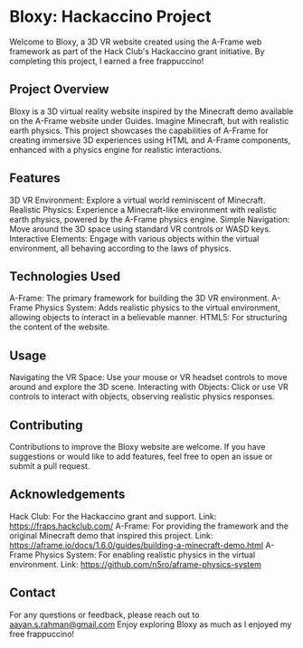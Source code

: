 # Bloxy: Hackaccino Project
Welcome to Bloxy, a 3D VR website created using the A-Frame web framework as part of the Hack Club's Hackaccino grant initiative. By completing this project, I earned a free frappuccino!

## Project Overview
Bloxy is a 3D virtual reality website inspired by the Minecraft demo available on the A-Frame website under Guides. Imagine Minecraft, but with realistic earth physics. This project showcases the capabilities of A-Frame for creating immersive 3D experiences using HTML and A-Frame components, enhanced with a physics engine for realistic interactions.

## Features
3D VR Environment: Explore a virtual world reminiscent of Minecraft.
Realistic Physics: Experience a Minecraft-like environment with realistic earth physics, powered by the A-Frame physics engine.
Simple Navigation: Move around the 3D space using standard VR controls or WASD keys.
Interactive Elements: Engage with various objects within the virtual environment, all behaving according to the laws of physics.

## Technologies Used
A-Frame: The primary framework for building the 3D VR environment.
A-Frame Physics System: Adds realistic physics to the virtual environment, allowing objects to interact in a believable manner.
HTML5: For structuring the content of the website.

## Usage
Navigating the VR Space: Use your mouse or VR headset controls to move around and explore the 3D scene.
Interacting with Objects: Click or use VR controls to interact with objects, observing realistic physics responses.

## Contributing
Contributions to improve the Bloxy website are welcome. If you have suggestions or would like to add features, feel free to open an issue or submit a pull request.

## Acknowledgements
Hack Club: For the Hackaccino grant and support. Link: https://fraps.hackclub.com/
A-Frame: For providing the framework and the original Minecraft demo that inspired this project. Link: https://aframe.io/docs/1.6.0/guides/building-a-minecraft-demo.html
A-Frame Physics System: For enabling realistic physics in the virtual environment. Link: https://github.com/n5ro/aframe-physics-system 

## Contact
For any questions or feedback, please reach out to aayan.s.rahman@gmail.com
Enjoy exploring Bloxy as much as I enjoyed my free frappuccino!





